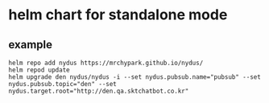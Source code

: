 # helm chart for standalone mode

## example

```
helm repo add nydus https://mrchypark.github.io/nydus/
helm repod update
helm upgrade den nydus/nydus -i --set nydus.pubsub.name="pubsub" --set nydus.pubsub.topic="den" --set nydus.target.root="http://den.qa.sktchatbot.co.kr" 
```